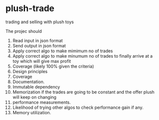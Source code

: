 # plush-trade
trading and selling with plush toys

The projec should
1. Read input in json format
2. Send output in json format
3. Apply correct algo to make mimimum no of trades
4. Apply correct algo to make minumum no of trades to finally arrive at a toy which will give max profit
5. Coverage (likely 100% given the criteria)
6. Design principles
7. Coverage
8. Documentation.
9. Immutable dependency
10. Memorization if the trades are going to be constant and the offer plush will keep on changing
11. performance measurements.
12. Likelihood of trying other algos to check performance gain if any.
13. Memory utilization.
